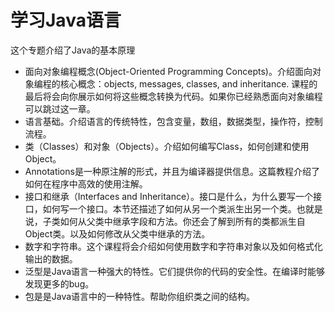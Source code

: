 # 学习Java语言

这个专题介绍了Java的基本原理

* 面向对象编程概念(Object-Oriented Programming Concepts)。介绍面向对象编程的核心概念：objects, messages, classes, and inheritance. 课程的最后将会向你展示如何将这些概念转换为代码。如果你已经熟悉面向对象编程可以跳过这一章。
* 语言基础。介绍语言的传统特性，包含变量，数组，数据类型，操作符，控制流程。
* 类（Classes）和对象（Objects）。介绍如何编写Class，如何创建和使用Object。
* Annotations是一种原注解的形式，并且为编译器提供信息。这篇教程介绍了如何在程序中高效的使用注解。
* 接口和继承（Interfaces and Inheritance）。接口是什么，为什么要写一个接口，如何写一个接口。本节还描述了如何从另一个类派生出另一个类。也就是说，子类如何从父类中继承字段和方法。你还会了解到所有的类都派生自Object类。以及如何修改从父类中继承的方法。
* 数字和字符串。这个课程将会介绍如何使用数字和字符串对象以及如何格式化输出的数据。
* 泛型是Java语言一种强大的特性。它们提供你的代码的安全性。在编译时能够发现更多的bug。
* 包是是Java语言中的一种特性。帮助你组织类之间的结构。